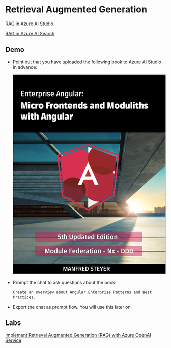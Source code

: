 # Retrieval Augmented Generation

[RAG in Azure AI Studio](https://learn.microsoft.com/en-us/azure/ai-studio/concepts/retrieval-augmented-generation?source=recommendations)

[RAG in Azure AI Search](https://learn.microsoft.com/en-us/azure/search/retrieval-augmented-generation-overview)

## Demo

- Point out that you have uploaded the following book to Azure AI Studio in advance:

    ![enterprise-angular](_images/enterprise-angular.jpg)

- Prompt the chat to ask questions about the book:

    ```prompt
    Create an overview about Angular Enterprise Patterns and Best Practices.
    ```

- Export the chat as prompt flow. You will use this later on    

## Labs

[Implement Retrieval Augmented Generation (RAG) with Azure OpenAI Service](https://learn.microsoft.com/en-us/training/modules/use-own-data-azure-openai/)